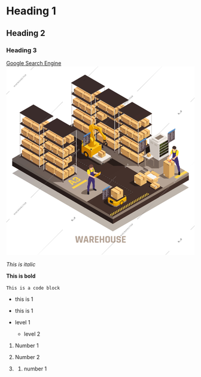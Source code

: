 # Heading 1
## Heading 2
### Heading 3


[Google Search Engine](https://www.google.com)
![Warehouse Image](preview_56483.jpg)

_This is italic_

**This is bold**

`This is a code block`


* this is 1
 * this is 1


* level 1
  * level 2 

1. Number 1
2. Number 2

3. 
   1. number 1
